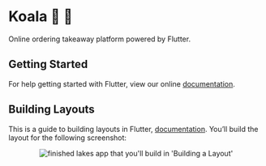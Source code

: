 # Koala 🐨 🐨

Online ordering takeaway platform powered by Flutter.

## Getting Started

For help getting started with Flutter, view our online
[documentation](https://flutter.io/).

## Building Layouts

This is a guide to building layouts in Flutter, [documentation](https://flutter.io/docs/development/ui/layout). You’ll build the layout for the following screenshot:

<p align="center"><img src="https://flutter.io/docs/development/ui/layout/images/lakes.jpg" alt="finished lakes app that you'll build in 'Building a Layout'" /></p>


